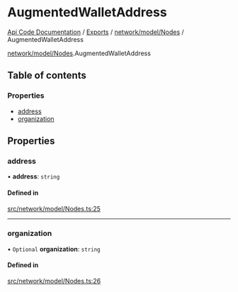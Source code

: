 # AugmentedWalletAddress
 
[Api Code Documentation](../README.md) / [Exports](../modules.md) / [network/model/Nodes](../modules/network_model_Nodes.md) / AugmentedWalletAddress

[network/model/Nodes](../modules/network_model_Nodes.md).AugmentedWalletAddress

## Table of contents

### Properties

- [address](network_model_Nodes.AugmentedWalletAddress.md#address)
- [organization](network_model_Nodes.AugmentedWalletAddress.md#organization)

## Properties

### address

• **address**: `string`

#### Defined in

[src/network/model/Nodes.ts:25](https://github.com/openkfw/TruBudget/blob/90402cb/api/src/network/model/Nodes.ts#L25)

___

### organization

• `Optional` **organization**: `string`

#### Defined in

[src/network/model/Nodes.ts:26](https://github.com/openkfw/TruBudget/blob/90402cb/api/src/network/model/Nodes.ts#L26)
